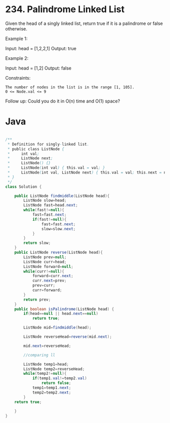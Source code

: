 # 234. Palindrome Linked List

Given the head of a singly linked list, return true if it is a
palindrome
or false otherwise.

 

Example 1:

Input: head = [1,2,2,1]
Output: true

Example 2:

Input: head = [1,2]
Output: false

Constraints:

    The number of nodes in the list is in the range [1, 105].
    0 <= Node.val <= 9

 
Follow up: Could you do it in O(n) time and O(1) space?

# Java
```java

/**
 * Definition for singly-linked list.
 * public class ListNode {
 *     int val;
 *     ListNode next;
 *     ListNode() {}
 *     ListNode(int val) { this.val = val; }
 *     ListNode(int val, ListNode next) { this.val = val; this.next = next; }
 * }
 */
class Solution {

    public ListNode findmiddle(ListNode head){
        ListNode slow=head;
        ListNode fast=head.next;
        while(fast!=null){
            fast=fast.next;
            if(fast!=null){
                fast=fast.next;
                slow=slow.next;
            }
        }
        return slow;
    }
    public ListNode reverse(ListNode head){
        ListNode prev=null;
        ListNode curr=head;
        ListNode forward=null;
        while(curr!=null){
            forward=curr.next;
            curr.next=prev;
            prev=curr;
            curr=forward;
        }
        return prev;
    }
    public boolean isPalindrome(ListNode head) {
        if(head==null || head.next==null)
            return true;

        ListNode mid=findmiddle(head);

        ListNode reverseHead=reverse(mid.next);

        mid.next=reverseHead;

        //comparing ll

        ListNode temp1=head;
        ListNode temp2=reverseHead;
        while(temp2!=null){
            if(temp1.val!=temp2.val)
                return false;
            temp1=temp1.next;
            temp2=temp2.next;
        }
    return true;
        
    }
}

```
